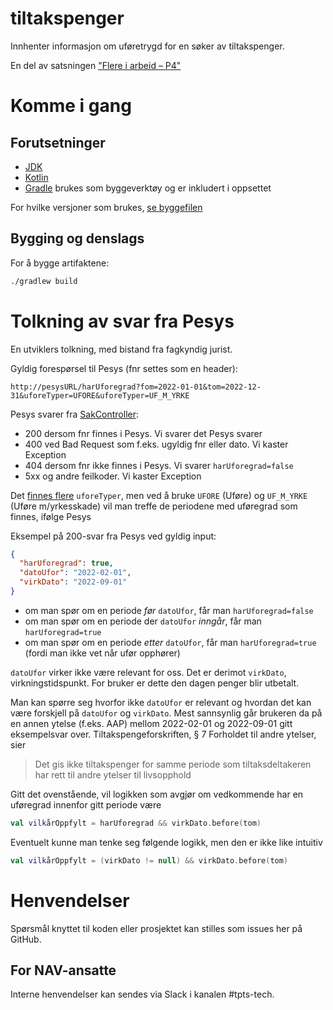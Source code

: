 tiltakspenger
================

Innhenter informasjon om uføretrygd for en søker av tiltakspenger.

En del av satsningen ["Flere i arbeid – P4"](https://memu.no/artikler/stor-satsing-skal-fornye-navs-utdaterte-it-losninger-og-digitale-verktoy/)

# Komme i gang

## Forutsetninger

- [JDK](https://jdk.java.net/)
- [Kotlin](https://kotlinlang.org/)
- [Gradle](https://gradle.org/) brukes som byggeverktøy og er inkludert i oppsettet

For hvilke versjoner som brukes, [se byggefilen](build.gradle.kts)

## Bygging og denslags

For å bygge artifaktene:

```sh
./gradlew build
```

# Tolkning av svar fra Pesys

En utviklers tolkning, med bistand fra fagkyndig jurist.

Gyldig forespørsel til Pesys (fnr settes som en header):

```
http://pesysURL/harUforegrad?fom=2022-01-01&tom=2022-12-31&uforeTyper=UFORE&uforeTyper=UF_M_YRKE
```

Pesys svarer fra [SakController](https://github.com/navikt/pesys/blob/main/pen-app/src/main/kotlin/no/nav/provider/pensjon/api/sak/SakController.kt):

- 200 dersom fnr finnes i Pesys. Vi svarer det Pesys svarer
- 400 ved Bad Request som f.eks. ugyldig fnr eller dato. Vi kaster Exception
- 404 dersom fnr ikke finnes i Pesys. Vi svarer `harUforegrad=false`
- 5xx og andre feilkoder. Vi kaster Exception

Det [finnes flere](https://github.com/navikt/pesys/blob/main/pen/domain/nav-domain-pensjon-pen-java/src/main/java/no/nav/domain/pensjon/kjerne/kodetabeller/UforeTypeCode.java) `uforeTyper`, 
men ved å bruke `UFORE` (Uføre) og `UF_M_YRKE` (Uføre m/yrkesskade) vil man treffe de periodene med uføregrad som finnes, ifølge Pesys

Eksempel på 200-svar fra Pesys ved gyldig input:

```json
{
  "harUforegrad": true,
  "datoUfor": "2022-02-01",
  "virkDato": "2022-09-01"
}
```

- om man spør om en periode _før_ `datoUfor`, får man `harUforegrad=false`
- om man spør om en periode der `datoUfor` _inngår_, får man `harUforegrad=true`
- om man spør om en periode _etter_ `datoUfor`, får man `harUforegrad=true` (fordi man ikke vet når ufør opphører)

`datoUfor` virker ikke være relevant for oss. Det er derimot `virkDato`, virkningstidspunkt. For bruker er dette den dagen penger blir utbetalt.

Man kan spørre seg hvorfor ikke `datoUfor` er relevant og hvordan det kan være forskjell på `datoUfor` og `virkDato`.
Mest sannsynlig går brukeren da på en annen ytelse (f.eks. AAP) mellom 2022-02-01 og 2022-09-01 gitt eksempelsvar over.
Tiltakspengeforskriften, § 7 Forholdet til andre ytelser, sier

> Det gis ikke tiltakspenger for samme periode som tiltaksdeltakeren har rett til andre ytelser til livsopphold

Gitt det ovenstående, vil logikken som avgjør om vedkommende har en uføregrad innenfor gitt periode være

```kotlin
val vilkårOppfylt = harUforegrad && virkDato.before(tom)
```

Eventuelt kunne man tenke seg følgende logikk, men den er ikke like intuitiv

```kotlin
val vilkårOppfylt = (virkDato != null) && virkDato.before(tom)
```

# Henvendelser

Spørsmål knyttet til koden eller prosjektet kan stilles som issues her på GitHub.

## For NAV-ansatte

Interne henvendelser kan sendes via Slack i kanalen #tpts-tech.
